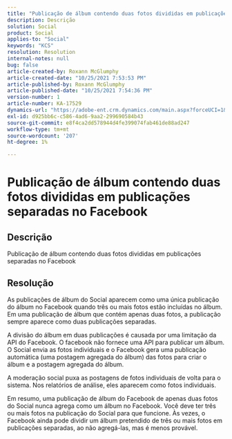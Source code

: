 ```yaml
---
title: "Publicação de álbum contendo duas fotos divididas em publicações separadas no Facebook"
description: Descrição
solution: Social
product: Social
applies-to: "Social"
keywords: "KCS"
resolution: Resolution
internal-notes: null
bug: false
article-created-by: Roxann McGlumphy
article-created-date: "10/25/2021 7:53:53 PM"
article-published-by: Roxann McGlumphy
article-published-date: "10/25/2021 7:54:36 PM"
version-number: 1
article-number: KA-17529
dynamics-url: "https://adobe-ent.crm.dynamics.com/main.aspx?forceUCI=1&pagetype=entityrecord&etn=knowledgearticle&id=1b947846-cd35-ec11-b6e6-000d3a3485ea"
exl-id: d925bb6c-c586-4ad6-9aa2-299690584b43
source-git-commit: e8f4ca2dd578944d4fe399074fab461de88ad247
workflow-type: tm+mt
source-wordcount: '207'
ht-degree: 1%

---
```


# Publicação de álbum contendo duas fotos divididas em publicações separadas no Facebook

## Descrição

Publicação de álbum contendo duas fotos divididas em publicações separadas no Facebook

## Resolução


As publicações de álbum do Social aparecem como uma única publicação do álbum no Facebook quando três ou mais fotos estão incluídas no álbum. Em uma publicação de álbum que contém apenas duas fotos, a publicação sempre aparece como duas publicações separadas.

A divisão do álbum em duas publicações é causada por uma limitação da API do Facebook. O facebook não fornece uma API para publicar um álbum. O Social envia as fotos individuais e o Facebook gera uma publicação automática (uma postagem agregada do álbum) das fotos para criar o álbum e a postagem agregada do álbum.

A moderação social puxa as postagens de fotos individuais de volta para o sistema. Nos relatórios de análise, eles aparecem como fotos individuais.

Em resumo, uma publicação de álbum do Facebook de apenas duas fotos do Social nunca agrega como um álbum no Facebook. Você deve ter três ou mais fotos na publicação do Social para que funcione. Às vezes, o Facebook ainda pode dividir um álbum pretendido de três ou mais fotos em publicações separadas, ao não agregá-las, mas é menos provável.
